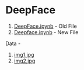 # DeepFace

1. <a href="https://github.com/RishavMishraRM/DeepFace/blob/main/DeepFace.ipynb">DeepFace.ipynb</a> - Old File <br>
2. <a href = "https://github.com/RishavMishraRM/DeepFace/blob/main/Deepface.ipynb">Deepface.ipynb</a> - New File
   
Data - 
1. <a href = "https://github.com/RishavMishraRM/DeepFace/blob/main/img1.jpg">img1.jpg</a> <br>
2. <a href = "https://github.com/RishavMishraRM/DeepFace/blob/main/img2.jpg">img2.jpg</a>

